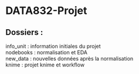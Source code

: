 ﻿# DATA832-Projet

## Dossiers :
info_unit : information initiales du projet  
nodebooks : normalisation et EDA  
new_data : nouvelles données après la normalisation  
knime : projet knime et workflow  
